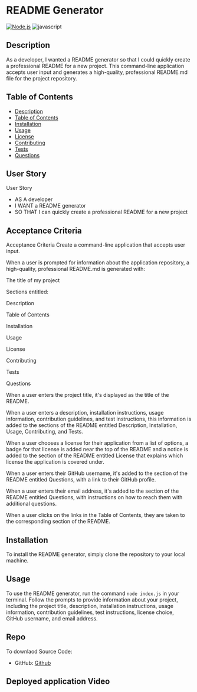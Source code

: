 # README Generator
[![Node.js](https://img.shields.io/badge/Node.js-blue?style=flat&logo=node.js&logoColor=red)](https://www.w3.org/Style/node.js/specs.en.html)
![javascript](https://img.shields.io/badge/javascript-5-green?style=style=flat&logo=javascript&logoColor=green)

## Description
As a developer, I wanted a README generator so that I could quickly create a professional README for a new project. This command-line application accepts user input and generates a high-quality, professional README.md file for the project repository.

## Table of Contents
- [Description](#description)
- [Table of Contents](#table-of-contents)
- [Installation](#installation)
- [Usage](#usage)
- [License](#license)
- [Contributing](#contributing)
- [Tests](#tests)
- [Questions](#questions)

## User Story

User Story
- AS A developer
- I WANT a README generator
- SO THAT I can quickly create a professional README for a new project


## Acceptance Criteria
Acceptance Criteria
Create a command-line application that accepts user input.

When a user is prompted for information about the application repository, a high-quality, professional README.md is generated with:

The title of my project

Sections entitled:

Description

Table of Contents

Installation

Usage

License

Contributing

Tests

Questions

When a user enters the project title, it's displayed as the title of the README.

When a user enters a description, installation instructions, usage information, contribution guidelines, and test instructions, this information is added to the sections of the README entitled Description, Installation, Usage, Contributing, and Tests.

When a user chooses a license for their application from a list of options, a badge for that license is added near the top of the README and a notice is added to the section of the README entitled License that explains which license the application is covered under.

When a user enters their GitHub username, it's added to the section of the README entitled Questions, with a link to their GitHub profile.

When a user enters their email address, it's added to the section of the README entitled Questions, with instructions on how to reach them with additional questions.

When a user clicks on the links in the Table of Contents, they are taken to the corresponding section of the README.

## Installation
To install the README generator, simply clone the repository to your local machine.

## Usage
To use the README generator, run the command `node index.js` in your terminal. Follow the prompts to provide information about your project, including the project title, description, installation instructions, usage information, contribution guidelines, test instructions, license choice, GitHub username, and email address.

## Repo
To downlaod Source Code:
- GitHub: [Github](https://github.com/khubaibshah786/Readme_Generator)



 ## Deployed application Video

